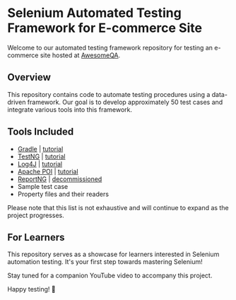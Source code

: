 # Selenium Automated Testing Framework for E-commerce Site

Welcome to our automated testing framework repository for testing an e-commerce site hosted at [AwesomeQA](https://awesomeqa.com/ui/). 

## Overview
This repository contains code to automate testing procedures using a data-driven framework. Our goal is to develop approximately 50 test cases and integrate various tools into this framework.

## Tools Included
- [Gradle](https://gradle.org/) | [tutorial](https://www.youtube.com/playlist?list=PL0UJI1nZ56yDZSgsL1Gf4_krgTMhuotYM)
- [TestNG](https://testng.org/) | [tutorial](https://www.youtube.com/playlist?list=PLL34mf651faMJ3uO8RNEh1GM5uLVXWq2Z)
- [Log4J](https://logging.apache.org/log4j/2.x/) | [tutorial](https://www.youtube.com/playlist?list=PLb0pWz-jnz99Sp6iQxjW-FpmFZp0OfZlc)
- [Apache POI](https://poi.apache.org/) | [tutorial](https://www.youtube.com/playlist?list=PLUDwpEzHYYLsN1kpIjOyYW6j_GLgOyA07)
- [ReportNG](https://reportng.uncommons.org/) | [decommissioned](https://github.com/dwdyer/reportng)
- Sample test case
- Property files and their readers

Please note that this list is not exhaustive and will continue to expand as the project progresses.

## For Learners
This repository serves as a showcase for learners interested in Selenium automation testing. It's your first step towards mastering Selenium!

Stay tuned for a companion YouTube video to accompany this project.

Happy testing! 🚀
